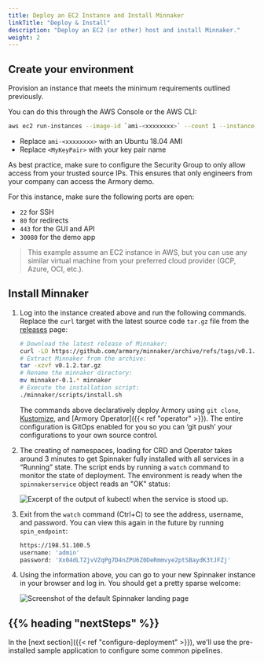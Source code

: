 ```yaml
---
title: Deploy an EC2 Instance and Install Minnaker
linkTitle: "Deploy & Install"
description: "Deploy an EC2 (or other) host and install Minnaker."
weight: 2
---
```


## Create your environment

Provision an instance that meets the minimum requirements outlined previously.

You can do this through the AWS Console or the AWS CLI:

```bash
aws ec2 run-instances --image-id `ami-<xxxxxxxx>` --count 1 --instance-type t3.xlarge --key-name `<MyKeyPair>`
```

* Replace `ami-<xxxxxxxx>` with an Ubuntu 18.04 AMI
* Replace `<MyKeyPair>` with your key pair name

As best practice, make sure to configure the Security Group to only allow access from your trusted source IPs.  This ensures that only engineers from your company can access the Armory demo.

For this instance, make sure the following ports are open:

* `22` for SSH 
* `80` for redirects
* `443` for the GUI and API
* `30080` for the demo app

> This example assume an EC2 instance in AWS, but you can use any similar virtual machine from your preferred cloud provider (GCP, Azure, OCI, etc.).

## Install Minnaker

1. Log into the instance created above and run the following commands. Replace the `curl` target with the latest source code `tar.gz` file from the [releases](https://github.com/armory/minnaker/releases/) page:

    ```bash
    # Download the latest release of Minnaker:
    curl -LO https://github.com/armory/minnaker/archive/refs/tags/v0.1.2.tar.gz
    # Extract Minnaker from the archive:
    tar -xzvf v0.1.2.tar.gz
    # Rename the minnaker directory:
    mv minnaker-0.1.* minnaker
    # Execute the installation script:
    ./minnaker/scripts/install.sh
    ```

    The commands above declaratively deploy Armory using `git clone`, [Kustomize](https://kustomize.io/), and [Armory Operator]({{< ref "operator" >}}).  The entire configuration is GitOps enabled for you so you can ‘git push’ your configurations to your own source control. 

1. The creating of namespaces, loading for CRD and Operator takes around 3 minutes to get Spinnaker fully installed with all services in a “Running” state. The script ends by running a `watch` command to monitor the state of deployment. The environment is ready when the `spinnakerservice` object reads an "OK" status:

    ![Excerpt of the output of kubectl when the service is stood up.](/images/overview/demo/SpinnakerServiceStatus.png)

1. Exit from the `watch` command (Ctrl+C) to see the address, username, and password. You can view this again in the future by running `spin_endpoint`:


    ```bash
    https://198.51.100.5
    username: 'admin'
    password: 'Xx04dLTZjvVZqPg7D4nZPU6Z0DeRmmvye2ptSBaydK3tJFZj'
    ```

1. Using the information above, you can go to your new Spinnaker instance in your browser and log in. You should get a pretty sparse welcome:

    ![Screenshot of the default Spinnaker landing page](/images/overview/demo/SpinnakerFirstView.png)

## {{% heading "nextSteps" %}}

In the [next section]({{< ref "configure-deployment" >}}), we'll use the pre-installed sample application to configure some common pipelines.
